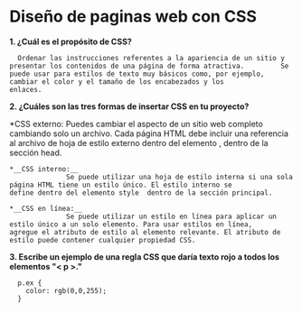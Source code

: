 # Diseño de paginas web con CSS
**1. ¿Cuál es el propósito de CSS?**    

      Ordenar las instrucciones referentes a la apariencia de un sitio y presentar los contenidos de una página de forma atractiva.         Se puede usar para estilos de texto muy básicos como, por ejemplo, cambiar el color y el tamaño de los encabezados y los              enlaces.  
      
**2. ¿Cuáles son las tres formas de insertar CSS en tu proyecto?**  

*CSS externo:
                  Puedes cambiar el aspecto de un sitio web completo cambiando solo un archivo. Cada página HTML debe incluir una                       referencia al archivo de hoja de estilo externo dentro del elemento <link>, dentro de la sección head.  
                  
    *__CSS interno:__
                  Se puede utilizar una hoja de estilo interna si una sola página HTML tiene un estilo único. El estilo interno se                      define dentro del elemento style  dentro de la sección principal.  
                  
    *__CSS en línea:__
                  Se puede utilizar un estilo en línea para aplicar un estilo único a un solo elemento. Para usar estilos en línea,                     agregue el atributo de estilo al elemento relevante. El atributo de estilo puede contener cualquier propiedad CSS.  
**3. Escribe un ejemplo de una regla CSS que daría texto rojo a todos los elementos "< p >."**  

      p.ex {
        color: rgb(0,0,255);
      }
